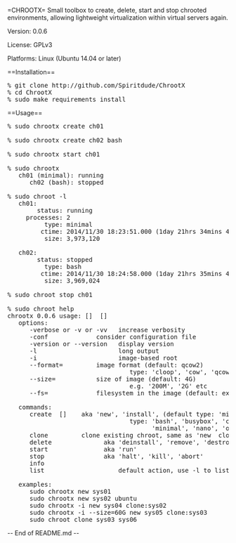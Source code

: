 =CHROOTX=
Small toolbox to create, delete, start and stop chrooted environments, allowing lightweight virtualization within virtual servers again.

Version: 0.0.6

License: GPLv3

Platforms: Linux (Ubuntu 14.04 or later)

==Installation==

<pre>
% git clone http://github.com/Spiritdude/ChrootX
% cd ChrootX
% sudo make requirements install
</pre>

==Usage==
<pre>
% sudo chrootx create ch01

% sudo chrootx create ch02 bash

% sudo chrootx start ch01

% sudo chrootx 
   ch01 (minimal): running
      ch02 (bash): stopped

% sudo chroot -l
   ch01:
        status: running
     processes: 2
          type: minimal
         ctime: 2014/11/30 18:23:51.000 (1day 21hrs 34mins 47secs ago)
          size: 3,973,120
        
   ch02:
        status: stopped
          type: bash
         ctime: 2014/11/30 18:24:58.000 (1day 21hrs 35mins 48secs ago)
          size: 3,969,024

% sudo chroot stop ch01

% sudo chroot help
chrootx 0.0.6 usage: [<options>] <command> [<arguments>]
   options:
      -verbose or -v or -vv   increase verbosity
      -conf <file>            consider configuration file
      -version or --version   display version
      -l                      long output
      -i                      image-based root 
      --format=<type>         image format (default: qcow2)
                                 type: 'cloop', 'cow', 'qcow', 'qcow2', 'raw', 'vdi', 'vmdk'
      --size=<size>           size of image (default: 4G)
                                 e.g. '200M', '2G' etc
      --fs=<type>             filesystem in the image (default: ext4)
      
   commands:
      create <id> [<type>]    aka 'new', 'install', (default type: 'minimal')
                                 type: 'bash', 'busybox', 'centos', 'debian', 'fedora', 
                                       'minimal', 'nano', 'opensuse', 'redhat', 'ubuntu'
      clone <src> <dst>       clone existing chroot, same as 'new <src> clone:<dst>'
      delete <id>             aka 'deinstall', 'remove', 'destroy'
      start <id>              aka 'run'
      stop <id>               aka 'halt', 'kill', 'abort'
      info <id>
      list                    default action, use -l to list details

   examples:
      sudo chrootx new sys01 
      sudo chrootx new sys02 ubuntu
      sudo chrootx -i new sys04 clone:sys02
      sudo chrootx -i --size=60G new sys05 clone:sys03
      sudo chroot clone sys03 sys06
</pre>

-- End of README.md --
